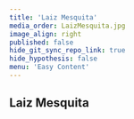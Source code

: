 ```yaml
---
title: 'Laiz Mesquita'
media_order: LaizMesquita.jpg
image_align: right
published: false
hide_git_sync_repo_link: true
hide_hypothesis: false
menu: 'Easy Content'
---
```


## Laiz Mesquita